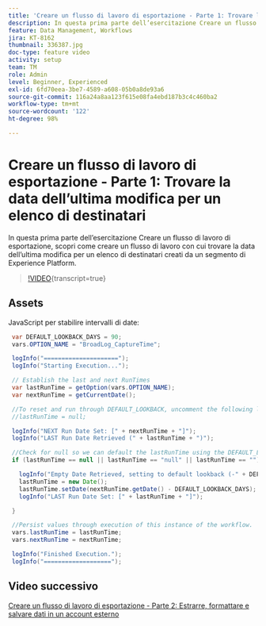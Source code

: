 ```yaml
---
title: 'Creare un flusso di lavoro di esportazione - Parte 1: Trovare la data dell’ultima modifica per un elenco di destinatari'
description: In questa prima parte dell’esercitazione Creare un flusso di lavoro di esportazione, scopri come creare un flusso di lavoro con cui trovare la data dell’ultima modifica per un elenco di destinatari creati da un segmento di Experience Platform.
feature: Data Management, Workflows
jira: KT-8162
thumbnail: 336387.jpg
doc-type: feature video
activity: setup
team: TM
role: Admin
level: Beginner, Experienced
exl-id: 6fd70eea-3be7-4589-a608-05b0a8de93a6
source-git-commit: 116a24a8aa123f615e08fa4ebd187b3c4c460ba2
workflow-type: tm+mt
source-wordcount: '122'
ht-degree: 98%

---
```


# Creare un flusso di lavoro di esportazione - Parte 1: Trovare la data dell’ultima modifica per un elenco di destinatari

In questa prima parte dell’esercitazione Creare un flusso di lavoro di esportazione, scopri come creare un flusso di lavoro con cui trovare la data dell’ultima modifica per un elenco di destinatari creati da un segmento di Experience Platform.

>[!VIDEO](https://video.tv.adobe.com/v/336387?quality=12&learn=on){transcript=true}

## Assets

JavaScript per stabilire intervalli di date:

```java
 var DEFAULT_LOOKBACK_DAYS = 90;
 vars.OPTION_NAME = "BroadLog_CaptureTime";

 logInfo("=====================");
 logInfo("Starting Execution...");

 // Establish the last and next RunTimes
 var lastRunTime = getOption(vars.OPTION_NAME);
 var nextRunTime = getCurrentDate();

 //To reset and run through DEFAULT_LOOKBACK, uncomment the following line.
 //lastRunTime = null;

 logInfo("NEXT Run Date Set: [" + nextRunTime + "]");
 logInfo("LAST Run Date Retrieved (" + lastRunTime + ")");

 //Check for null so we can default the lastRunTime using the DEFAULT_LOOKBACK 
 if (lastRunTime == null || lastRunTime == "null" || lastRunTime == "") {

   logInfo("Empty Date Retrieved, setting to default lookback (-" + DEFAULT_LOOKBACK_DAYS + " days)");
   lastRunTime = new Date();
   lastRunTime.setDate(nextRunTime.getDate() - DEFAULT_LOOKBACK_DAYS);
   logInfo("LAST Run Date Set: [" + lastRunTime + "]");

 } 

 //Persist values through execution of this instance of the workflow.
 vars.lastRunTime = lastRunTime;
 vars.nextRunTime = nextRunTime;

 logInfo("Finished Execution.");
 logInfo("===================");
```

## Video successivo

[Creare un flusso di lavoro di esportazione - Parte 2: Estrarre, formattare e salvare dati in un account esterno](extract-format-save-data-to-external-account.md)
